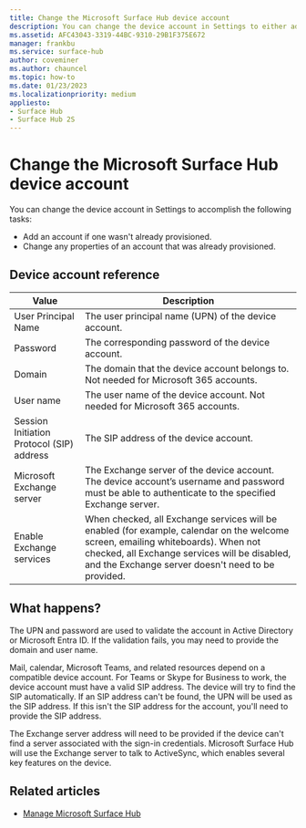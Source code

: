 ```yaml
---
title: Change the Microsoft Surface Hub device account
description: You can change the device account in Settings to either add an account if one wasn't already provisioned, or to change any properties of an account that was already provisioned.
ms.assetid: AFC43043-3319-44BC-9310-29B1F375E672
manager: frankbu
ms.service: surface-hub
author: coveminer
ms.author: chauncel
ms.topic: how-to
ms.date: 01/23/2023
ms.localizationpriority: medium
appliesto:
- Surface Hub
- Surface Hub 2S
---
```


# Change the Microsoft Surface Hub device account


You can change the device account in Settings to accomplish the following tasks:

- Add an account if one wasn't already provisioned.
- Change any properties of an account that was already provisioned.

## Device account reference


| Value                                     | Description                                                                                                                                                                                                                              |
| ----------------------------------------- | ---------------------------------------------------------------------------------------------------------------------------------------------------------------------------------------------------------------------------------------- |
| User Principal Name                       | The user principal name (UPN) of the device account.                                                                                                                                                                                     |
| Password                                  | The corresponding password of the device account.                                                                                                                                                                                        |
| Domain                                    | The domain that the device account belongs to. Not needed for Microsoft 365 accounts.                                                                                                                          |
| User name                                 | The user name of the device account. Not needed for Microsoft 365 accounts.                                                                                                                                 |
| Session Initiation Protocol (SIP) address | The SIP address of the device account.                                                                                                                                                                                                   |
| Microsoft Exchange server                 | The Exchange server of the device account. The device account’s username and password must be able to authenticate to the specified Exchange server.                                                                             |
| Enable Exchange services                  | When checked, all Exchange services will be enabled (for example, calendar on the welcome screen, emailing whiteboards). When not checked, all Exchange services will be disabled, and the Exchange server doesn't need to be provided. |


## What happens?

The UPN and password are used to validate the account in Active Directory or Microsoft Entra ID. If the validation fails, you may need to provide the domain and user name.

Mail, calendar, Microsoft Teams, and related resources depend on a compatible device account. For Teams or Skype for Business to work, the device account must have a valid SIP address. The device will try to find the SIP automatically. If an SIP address can't be found, the UPN will be used as the SIP address. If this isn't the SIP address for the account, you'll need to provide the SIP address.

The Exchange server address will need to be provided if the device can't find a server associated with the sign-in credentials. Microsoft Surface Hub will use the Exchange server to talk to ActiveSync, which enables several key features on the device.

## Related articles

- [Manage Microsoft Surface Hub](manage-surface-hub.md)
